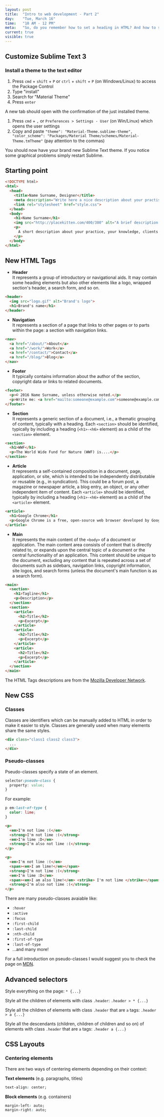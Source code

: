 ```yaml
---
layout: post
title:  "Intro to web development - Part 2"
day:    "Tue, March 16"
time:   "10 AM - 12 PM"
meta:   "So, do you remember how to set a heading in HTML? And how to style a paragraph? Sure you do! During this lecture we review our HTML knowledge and we introduce new HTML tags and CSS properties"
current: true
visible: true
---
```


## Customize Sublime Text 3

### Install a theme to the text editor

1. Press `cmd` + `shift` + `P` or `ctrl` + `shift` + `P` (on Windows/Linux) to access the Package Control
2. Type "install"
3. Search for "Material Theme"
4. Press `enter`

A new tab should open with the confirmation of the just installed theme.

1. Press `cmd` + `,` or `Preferences > Settings - User` (on Win/Linux) which opens the user settings
2. Copy and paste `"theme": "Material-Theme.sublime-theme", "color_scheme": "Packages/Material Theme/schemes/Material-Theme.tmTheme"` (pay attention to the commas)

You should now have your brand new Sublime Text theme. If you notice some graphical problems simply restart Sublime.

## Starting point

```html
<!DOCTYPE html>
<html>
  <head>
    <title>Name Surname, Designer</title>
    <meta description="Write here a nice description about your practise and persona. Between 150 and 160 characters">
    <link rel="stylesheet" href="style.css">
  </head>
  <body>
    <h1>Name Surname</h1>
    <img src="http://placekitten.com/400/300" alt="A brief description of the picture for screenreaders of if the load fails">
    <p>
      A short description about your practice, your knowledge, clients you worked for, your skills, etc.
    </p>
  </body>
</html>
```

## New HTML Tags

- **Header**<br>It represents a group of introductory or navigational aids. It may contain some heading elements but also other elements like a logo, wrapped section's header, a search form, and so on.

```html
<header>
  <img src="logo.gif" alt="Brand's logo">
  <h1>Brand's name</h1>
</header>
```

- **Navigation**<br>It represents a section of a page that links to other pages or to parts within the page: a section with navigation links.

```html
<nav>
  <a href="/about/">About</a>
  <a href="/work/">Work</a>
  <a href="/contact/">Contact</a>
  <a href="/blog/">Blog</a>
</nav>
```

- **Footer**<br>It typically contains information about the author of the section, copyright data or links to related documents.

```html
<footer>
  <p>© 2016 Name Surname, unless otherwise noted.</p>
  <p>Write me: <a href="mailto:someone@example.com">someone@example.com</a></p>
</footer>
```

- **Section**<br>It represents a generic section of a document, i.e., a thematic grouping of content, typically with a heading. Each `<section>` should be identified, typically by including a heading (`<h1>-<h6>` element) as a child of the `<section>` element.

```html
<section>
  <h1>WWF</h1>
  <p>The World Wide Fund for Nature (WWF) is....</p>
</section>
```

- **Article**<br>It represents a self-contained composition in a document, page, application, or site, which is intended to be independently distributable or reusable (e.g., in syndication). This could be a forum post, a magazine or newspaper article, a blog entry, an object, or any other independent item of content. Each `<article>` should be identified, typically by including a heading (`<h1>-<h6>` element) as a child of the `<article>` element.

```html
<article>
  <h1>Google Chrome</h1>
  <p>Google Chrome is a free, open-source web browser developed by Google, released in 2008.</p>
</article>
```

- **Main**<br>It represents the main content of the `<body>` of a document or application. The main content area consists of content that is directly related to, or expands upon the central topic of a document or the central functionality of an application. This content should be unique to the document, excluding any content that is repeated across a set of documents such as sidebars, navigation links, copyright information, site logos, and search forms (unless the document's main function is as a search form).

```html
<main>
  <section>
    <h1>Tagline</h1>
    <p>Description</p>
  </section>
  <section>
    <article>
      <h2>Title</h2>
      <p>Excerpt</p>
    </article>
    <article>
      <h2>Title</h2>
      <p>Excerpt</p>
    </article>
    <article>
      <h2>Title</h2>
      <p>Excerpt</p>
    </article>
  </section>
</main>
```

The HTML Tags descriptions are from the [Mozilla Developer Network](https://developer.mozilla.org/en-US/docs/Web/HTML/Element).

## New CSS

### Classes

Classes are identifiers which can be manually added to HTML in order to make it easier to style. Classes are generally used when many elements share the same styles.

```html
<div class="class1 class2 class3">
  ...
</div>
```

### Pseudo-classes

Pseudo-classes specify a state of an element.

```css
selector:pseudo-class {
  property: value;
}
```

For example:

```css
p em:last-of-type {
  color: lime;
}
```

```html
<p>
  <em>I'm not lime :(</em>
  <strong>I'm not lime :(</strong>
  <em>I'm lime :D</em>
  <strong>I'm also not lime :(</strong>
</p>

<p>
  <em>I'm not lime :(</em>
  <span><em>I am lime!</em></span>
  <strong>I'm not lime :(</strong>
  <em>I'm lime :D</em>
  <span><em>I am also lime!</em> <strike> I'm not lime </strike></span>
  <strong>I'm also not lime :(</strong>
</p>
```

There are many pseudo-classes avaiable like:

- `:hover`
- `:active`
- `:focus`
- `:first-child`
- `:last-child`
- `:nth-child`
- `:first-of-type`
- `:last-of-type`
- ...and many more!

For a full introduction on pseudo-classes I would suggest you to check the page on [MDN](https://developer.mozilla.org/en-US/docs/Web/CSS/Pseudo-classes).

## Advanced selectors

Style everything on the page: `* {...}`

Style all the children of elements with class `.header`: `.header > * {...}`

Style all the children of elements with class `.header` that are `a` tags: `.header > a {...}`

Style all the descendants (children, children of children and so on) of elements with class `.header` that are `a` tags: `.header a {...}`

## CSS Layouts

### Centering elements

There are two ways of centering elements depending on their context:

**Text elements** (e.g. paragraphs, titles)

```css
text-align: center;
```

**Block elements** (e.g. containers)

```css
margin-left: auto;
margin-right: auto;
```